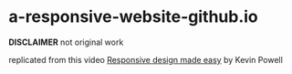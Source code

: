 # a-responsive-website-github.io

**DISCLAIMER** not original work

replicated from this video [Responsive design made easy](https://www.youtube.com/watch?v=bn-DQCifeQQ&ab_channel=KevinPowell) by Kevin Powell

